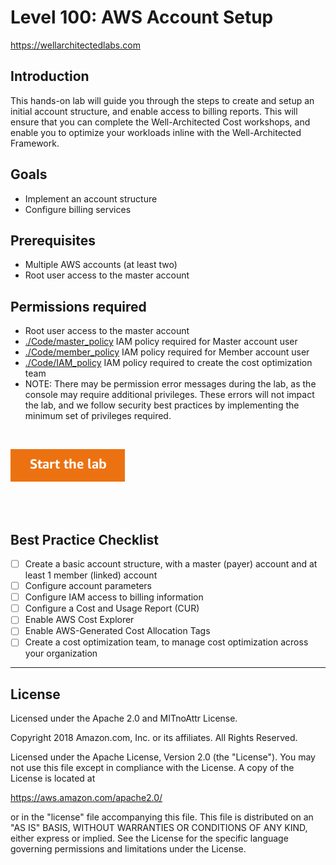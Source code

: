 # Level 100: AWS Account Setup
https://wellarchitectedlabs.com 

## Introduction
 This hands-on lab will guide you through the steps to create and setup an initial account structure, and enable access to billing reports. This will ensure that you can complete the Well-Architected Cost workshops, and enable you to optimize your workloads inline with the Well-Architected Framework.
 

## Goals
- Implement an account structure
- Configure billing services


## Prerequisites
- Multiple AWS accounts (at least two) 
- Root user access to the master account


## Permissions required
- Root user access to the master account
- [./Code/master_policy](./Code/master_policy.md) IAM policy required for Master account user
- [./Code/member_policy](./Code/member_policy.md) IAM policy required for Member account user 
- [./Code/IAM_policy](./Code/IAM_policy.md) IAM policy required to create the cost optimization team
- NOTE: There may be permission error messages during the lab, as the console may require additional privileges. These errors will not impact the lab, and we follow security best practices by implementing the minimum set of privileges required.


<BR>

[![Start the lab](../../../common/images/startthelab.png)](Lab_Guide.md)

<BR>
<BR> 


## Best Practice Checklist
- [ ] Create a basic account structure, with a master (payer) account and at least 1 member (linked) account
- [ ] Configure account parameters
- [ ] Configure IAM access to billing information
- [ ] Configure a Cost and Usage Report (CUR)
- [ ] Enable AWS Cost Explorer
- [ ] Enable AWS-Generated Cost Allocation Tags
- [ ] Create a cost optimization team, to manage cost optimization across your organization

***

## License
Licensed under the Apache 2.0 and MITnoAttr License.

Copyright 2018 Amazon.com, Inc. or its affiliates. All Rights Reserved.

Licensed under the Apache License, Version 2.0 (the "License"). You may not use this file except in compliance with the License. A copy of the License is located at

https://aws.amazon.com/apache2.0/

or in the "license" file accompanying this file. This file is distributed on an "AS IS" BASIS, WITHOUT WARRANTIES OR CONDITIONS OF ANY KIND, either express or implied. See the License for the specific language governing permissions and limitations under the License.
